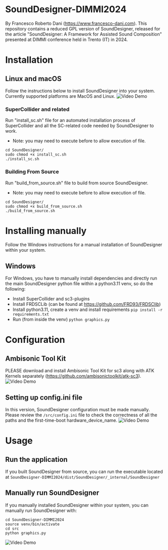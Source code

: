 # SoundDesigner-DIMMI2024
By Francesco Roberto Dani (https://www.francesco-dani.com). This repository contains a reduced GPL version of SoundDesigner, released for the article "SoundDesigner: A Framework for Assisted Sound Composition" presented at DIMMI conference held in Trento (IT) in 2024.


# Installation

## Linux and macOS

Follow the instructions below to install SoundDesigner into your system. Currently supported platforms are MacOS and Linux.
![Video Demo](tutorials/01%20-%20Installation%20Linux%20-%20cut.gif)


### SuperCollider and related

Run "install_sc.sh" file for an automated installation process of SuperCollider and all the SC-related code needed by SoundDesigner to work.
- Note: you may need to execute before to allow execution of file.
```
cd SoundDesigner/
sudo chmod +x install_sc.sh
./install_sc.sh
```

### Building From Source

Run "build_from_source.sh" file to build from source SoundDesigner.
- Note: you may need to execute before to allow execution of file.
```
cd SoundDesigner/
sudo chmod +x build_from_source.sh
./build_from_source.sh
```

# Installing manually

Follow the Windows instructions for a manual installation of SoundDesigner within your system.

## Windows

For Windows, you have to manually install dependencies and directly run the main SoundDesigner python file within a python3.11 venv, so do the following:
- Install SuperCollider and sc3-plugins
- Install FRDSCLib (can be found at https://github.com/FRD93/FRDSClib)
- Install python3.11, create a venv and install requirements ```pip install -r requirements.txt```
- Run (from inside the venv) ```python graphics.py```


# Configuration

## Ambisonic Tool Kit

PLEASE download and install Ambisonic Tool Kit for sc3 along with ATK Kernels separately (https://github.com/ambisonictoolkit/atk-sc3).
![Video Demo](tutorials/02%20-%20ATK%20Installation%20Linux.gif)


## Setting up config.ini file

In this version, SoundDesigner configuration must be made manually. Please review the ```/src/config.ini``` file to check the correctness of all the paths and the first-time-boot hardware_device_name.
![Video Demo](tutorials/03%20-%20SoundDesigner%20Configuration.gif)

# Usage

## Run the application

If you built SoundDesigner from source, you can run the executable located at ```SoundDesigner-DIMMI2024/dist/SoundDesigner/_internal/SoundDesigner```

## Manually run SoundDesigner

If you manually installed SoundDesigner within your system, you can manually run SoundDesigner with: 
```
cd SoundDesigner-DIMMI2024
source venv/bin/activate
cd src
python graphics.py
```
![Video Demo](tutorials/04%20-%20SoundDesigner%20Usage.gif)
